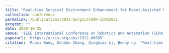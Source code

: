 ```yaml
---
title: "Real-time Surgical Environment Enhancement for Robot-Assisted Minimally Invasive Surgery Based on Super-Resolution"
collection: conference
permalink: /publications/2021-SurgicalGAN-ICRA2021
excerpt: ""
date: 2020-10-25
venue: 'IEEE International Conference on Robotics and Automation (ICRA, Under Review)'
paperurl: 'https://arxiv.org/abs/1912.06095'
citation: 'Ruoxi Wang, Dandan Zhang, Qingbiao Li, Benny Lo. “Real-time Surgical Environment Enhancement for Robot-Assisted Minimally Invasive Surgery Based on Super-Resolution,” IEEE International Conference on Robotics and Automation (Under Review), 2021. arXiv preprint arXiv:1912.06095.'
---
```

<!-- <a href="https://drive.google.com/file/d/1mhYtMVwwkmpTKEkw11CdpiXGaP1j87U0/view?usp=sharing
" target="_blank"><img src="/images/customized/GraphMAPF2020.png" 
alt="IMAGE ALT TEXT HERE" width="560" height="315" border="10" /></a> -->



